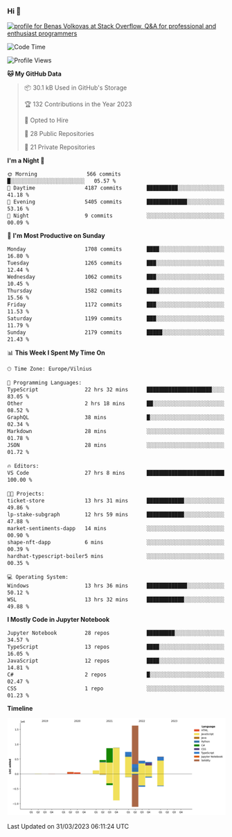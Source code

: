 ### Hi 👋
<a href="https://stackoverflow.com/users/14954249/benas-volkovas"><img src="https://stackoverflow.com/users/flair/14954249.png?theme=dark" width="208" height="58" alt="profile for Benas Volkovas at Stack Overflow, Q&amp;A for professional and enthusiast programmers" title="profile for Benas Volkovas at Stack Overflow, Q&amp;A for professional and enthusiast programmers"></a>

<!--START_SECTION:waka-->
![Code Time](http://img.shields.io/badge/Code%20Time-1%2C381%20hrs%2051%20mins-blue)

![Profile Views](http://img.shields.io/badge/Profile%20Views-0-blue)

**🐱 My GitHub Data** 

> 📦 30.1 kB Used in GitHub's Storage 
 > 
> 🏆 132 Contributions in the Year 2023
 > 
> 💼 Opted to Hire
 > 
> 📜 28 Public Repositories 
 > 
> 🔑 21 Private Repositories 
 > 
**I'm a Night 🦉** 

```text
🌞 Morning                566 commits         █░░░░░░░░░░░░░░░░░░░░░░░░   05.57 % 
🌆 Daytime                4187 commits        ██████████░░░░░░░░░░░░░░░   41.18 % 
🌃 Evening                5405 commits        █████████████░░░░░░░░░░░░   53.16 % 
🌙 Night                  9 commits           ░░░░░░░░░░░░░░░░░░░░░░░░░   00.09 % 
```
📅 **I'm Most Productive on Sunday** 

```text
Monday                   1708 commits        ████░░░░░░░░░░░░░░░░░░░░░   16.80 % 
Tuesday                  1265 commits        ███░░░░░░░░░░░░░░░░░░░░░░   12.44 % 
Wednesday                1062 commits        ███░░░░░░░░░░░░░░░░░░░░░░   10.45 % 
Thursday                 1582 commits        ████░░░░░░░░░░░░░░░░░░░░░   15.56 % 
Friday                   1172 commits        ███░░░░░░░░░░░░░░░░░░░░░░   11.53 % 
Saturday                 1199 commits        ███░░░░░░░░░░░░░░░░░░░░░░   11.79 % 
Sunday                   2179 commits        █████░░░░░░░░░░░░░░░░░░░░   21.43 % 
```


📊 **This Week I Spent My Time On** 

```text
🕑︎ Time Zone: Europe/Vilnius

💬 Programming Languages: 
TypeScript               22 hrs 32 mins      █████████████████████░░░░   83.05 % 
Other                    2 hrs 18 mins       ██░░░░░░░░░░░░░░░░░░░░░░░   08.52 % 
GraphQL                  38 mins             █░░░░░░░░░░░░░░░░░░░░░░░░   02.34 % 
Markdown                 28 mins             ░░░░░░░░░░░░░░░░░░░░░░░░░   01.78 % 
JSON                     28 mins             ░░░░░░░░░░░░░░░░░░░░░░░░░   01.72 % 

🔥 Editors: 
VS Code                  27 hrs 8 mins       █████████████████████████   100.00 % 

🐱‍💻 Projects: 
ticket-store             13 hrs 31 mins      ████████████░░░░░░░░░░░░░   49.86 % 
lp-stake-subgraph        12 hrs 59 mins      ████████████░░░░░░░░░░░░░   47.88 % 
market-sentiments-dapp   14 mins             ░░░░░░░░░░░░░░░░░░░░░░░░░   00.90 % 
shape-nft-dapp           6 mins              ░░░░░░░░░░░░░░░░░░░░░░░░░   00.39 % 
hardhat-typescript-boiler5 mins              ░░░░░░░░░░░░░░░░░░░░░░░░░   00.35 % 

💻 Operating System: 
Windows                  13 hrs 36 mins      █████████████░░░░░░░░░░░░   50.12 % 
WSL                      13 hrs 32 mins      ████████████░░░░░░░░░░░░░   49.88 % 
```

**I Mostly Code in Jupyter Notebook** 

```text
Jupyter Notebook         28 repos            █████████░░░░░░░░░░░░░░░░   34.57 % 
TypeScript               13 repos            ████░░░░░░░░░░░░░░░░░░░░░   16.05 % 
JavaScript               12 repos            ████░░░░░░░░░░░░░░░░░░░░░   14.81 % 
C#                       2 repos             █░░░░░░░░░░░░░░░░░░░░░░░░   02.47 % 
CSS                      1 repo              ░░░░░░░░░░░░░░░░░░░░░░░░░   01.23 % 
```



**Timeline**

![Lines of Code chart](https://raw.githubusercontent.com/BenasVolkovas/BenasVolkovas/main/assets/bar_graph.png)


 Last Updated on 31/03/2023 06:11:24 UTC
<!--END_SECTION:waka-->
